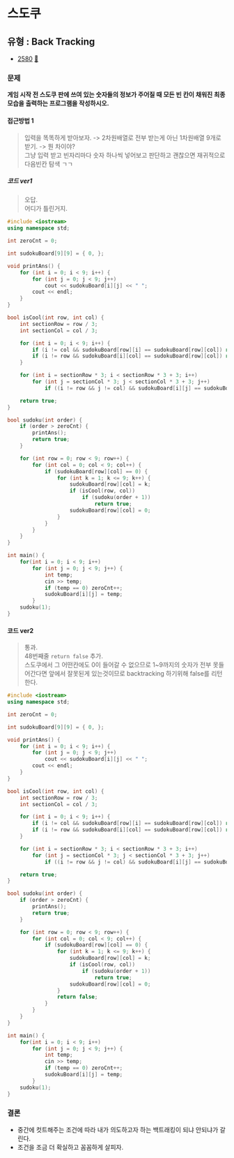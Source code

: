 # 스도쿠
## 유형 : Back Tracking
* [2580](https://www.acmicpc.net/problem/2580) [:page_facing_up:](https://github.com/rudeore333/TIL/blob/master/Algorithm/codes/2580.cpp)


### 문제
 **게임 시작 전 스도쿠 판에 쓰여 있는 숫자들의 정보가 주어질 때 모든 빈 칸이 채워진 최종 모습을 출력하는 프로그램을 작성하시오.**
 
#### 접근방법 1
> 입력을 똑똑하게 받아보자. -> 2차원배열로 전부 받는게 아닌 1차원배열 9개로 받기. -> 뭔 차이야?   
> 그냥 입력 받고 빈자리마다 숫자 하나씩 넣어보고 판단하고 괜찮으면 재귀적으로 다음빈칸 탐색 ㄱㄱ   

##### 코드 ver1
> 오답.   
> 어디가 틀린거지.

```cpp
#include <iostream>
using namespace std;

int zeroCnt = 0;

int sudokuBoard[9][9] = { 0, };

void printAns() {
	for (int i = 0; i < 9; i++) {
		for (int j = 0; j < 9; j++)
			cout << sudokuBoard[i][j] << " ";
		cout << endl;
	}
}

bool isCool(int row, int col) {
	int sectionRow = row / 3;
	int sectionCol = col / 3;

	for (int i = 0; i < 9; i++) {
		if (i != col && sudokuBoard[row][i] == sudokuBoard[row][col]) return false;
		if (i != row && sudokuBoard[i][col] == sudokuBoard[row][col]) return false;
	}

	for (int i = sectionRow * 3; i < sectionRow * 3 + 3; i++)
		for (int j = sectionCol * 3; j < sectionCol * 3 + 3; j++)
			if ((i != row && j != col) && sudokuBoard[i][j] == sudokuBoard[row][col]) return false;

	return true;
}

bool sudoku(int order) {
	if (order > zeroCnt) {
		printAns();
		return true;
	}

	for (int row = 0; row < 9; row++) {
		for (int col = 0; col < 9; col++) {
			if (sudokuBoard[row][col] == 0) {
				for (int k = 1; k <= 9; k++) {
					sudokuBoard[row][col] = k;
					if (isCool(row, col))
						if (sudoku(order + 1))
							return true;
					sudokuBoard[row][col] = 0;
				}
			}
		}
	}
}

int main() {
	for(int i = 0; i < 9; i++)
		for (int j = 0; j < 9; j++) {
			int temp;
			cin >> temp;
			if (temp == 0) zeroCnt++;
			sudokuBoard[i][j] = temp;
		}
	sudoku(1);
}
```

#### 코드 ver2
> 통과.   
> 48번째줄 `return false` 추가.   
> 스도쿠에서 그 어떤칸에도 0이 들어갈 수 없으므로 1~9까지의 숫자가 전부 못들어간다면 앞에서 잘못된게 있는것이므로 backtracking 하기위해 false를 리턴한다.   

```cpp
#include <iostream>
using namespace std;

int zeroCnt = 0;

int sudokuBoard[9][9] = { 0, };

void printAns() {
	for (int i = 0; i < 9; i++) {
		for (int j = 0; j < 9; j++)
			cout << sudokuBoard[i][j] << " ";
		cout << endl;
	}
}

bool isCool(int row, int col) {
	int sectionRow = row / 3;
	int sectionCol = col / 3;

	for (int i = 0; i < 9; i++) {
		if (i != col && sudokuBoard[row][i] == sudokuBoard[row][col]) return false;
		if (i != row && sudokuBoard[i][col] == sudokuBoard[row][col]) return false;
	}

	for (int i = sectionRow * 3; i < sectionRow * 3 + 3; i++)
		for (int j = sectionCol * 3; j < sectionCol * 3 + 3; j++)
			if ((i != row && j != col) && sudokuBoard[i][j] == sudokuBoard[row][col]) return false;

	return true;
}

bool sudoku(int order) {
	if (order > zeroCnt) {
		printAns();
		return true;
	}

	for (int row = 0; row < 9; row++) {
		for (int col = 0; col < 9; col++) {
			if (sudokuBoard[row][col] == 0) {
				for (int k = 1; k <= 9; k++) {
					sudokuBoard[row][col] = k;
					if (isCool(row, col))
						if (sudoku(order + 1))
							return true;
					sudokuBoard[row][col] = 0;
				}
				return false;
			}
		}
	}
}

int main() {
	for(int i = 0; i < 9; i++)
		for (int j = 0; j < 9; j++) {
			int temp;
			cin >> temp;
			if (temp == 0) zeroCnt++;
			sudokuBoard[i][j] = temp;
		}
	sudoku(1);
}
```


### 결론
* 중간에 컷트해주는 조건에 따라 내가 의도하고자 하는 백트래킹이 되냐 안되냐가 갈린다.
* 조건을 조금 더 확실하고 꼼꼼하게 살피자.